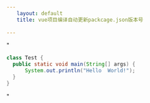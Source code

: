 ```yaml
---
　　layout: default
　　title: vue项目编译自动更新packcage.json版本号
  
---
```


"

```java
class Test {
  public static void main(String[] args) {
      System.out.println("Hello  World!");
  }
}
```

"
